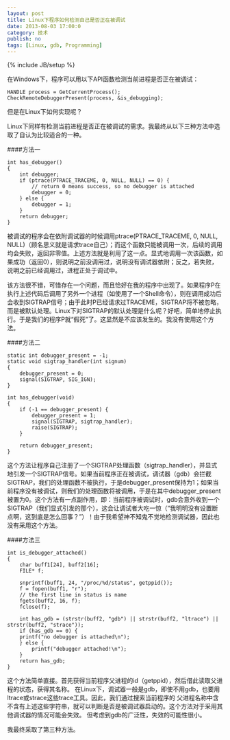 ```yaml
---
layout: post
title: Linux下程序如何检测自己是否正在被调试
date: 2013-08-03 17:00:0
category: 技术
publish: no
tags: [Linux, gdb, Programming]
---
```

{% include JB/setup %}

在Windows下，程序可以用以下API函数检测当前进程是否正在被调试：

    HANDLE process = GetCurrentProcess();
    CheckRemoteDebuggerPresent(process, &is_debugging);

但是在Linux下如何实现呢？

<!--more-->
Linux下同样有检测当前进程是否正在被调试的需求。我最终从以下三种方法中选取了自认为比较适合的一种。

####方法一

    int has_debugger()
    {
        int debugger;
        if (ptrace(PTRACE_TRACEME, 0, NULL, NULL) == 0) {
            // return 0 means success, so no debugger is attached
            debugger = 0;
        } else {
            debugger = 1;
        }
        return debugger;
    }
    
被调试的程序会在依附调试器的时候调用ptrace(PTRACE_TRACEME, 0, NULL, NULL)（顾名思义就是请求trace自己）；而这个函数只能被调用一次，后续的调用均会失败，返回非零值。上述方法就是利用了这一点。显式地调用一次该函数，如果成功（返回0），则说明之前没调用过，说明没有调试器依附；反之，若失败，说明之前已经调用过，进程正处于调试中。

该方法很不错，可惜存在一个问题，而且恰好在我的程序中出现了。如果程序P在执行上述代码后调用了另外一个进程（如使用了一个Shell命令），则在调用成功后会收到SIGTRAP信号；由于此时P已经请求过TRACEME，SIGTRAP将不被忽略，而是被默认处理。Linux下对SIGTRAP的默认处理是什么呢？好吧，简单地停止执行。于是我们的程序P就“假死”了。这显然是不应该发生的。我没有使用这个方法。

####方法二

    static int debugger_present = -1;
    static void sigtrap_handler(int signum)
    {
        debugger_present = 0;
        signal(SIGTRAP, SIG_IGN);
    }
    
    int has_debugger(void)
    {
        if (-1 == debugger_present) {
            debugger_present = 1;
            signal(SIGTRAP, sigtrap_handler);
            raise(SIGTRAP);
        }
        
        return debugger_present;
    }
    
这个方法让程序自己注册了一个SIGTRAP处理函数（sigtrap\_handler），并显式地引发一个SIGTRAP信号。如果当前程序正在被调试，调试器（gdb）会拦截SIGTRAP，我们的处理函数不被执行，于是debugger\_present保持为1；如果当前程序没有被调试，则我们的处理函数将被调用，于是在其中debugger_present被置为0。这个方法有一点副作用，即：当前程序被调试时，gdb会意外收到一个SIGTRAP（我们显式引发的那个），这会让调试者大吃一惊（“我明明没有设置断点啊，这到底是怎么回事？”）！由于我希望神不知鬼不觉地检测调试器，因此也没有采用这个方法。

####方法三

    int is_debugger_attached() 
    {
        char buff1[24], buff2[16];
        FILE* f;

        snprintf(buff1, 24, "/proc/%d/status", getppid());
        f = fopen(buff1, "r");
        // the first line in status is name
        fgets(buff2, 16, f);
        fclose(f);

        int has_gdb = (strstr(buff2, "gdb") || strstr(buff2, "ltrace") || strstr(buff2, "strace"));
        if (has_gdb == 0) {
	    printf("no debugger is attached\n");
        } else {
            printf("debugger attached!\n");
        }
        return has_gdb;
    }
    
这个方法简单直接。首先获得当前程序父进程的id（getppid），然后借此读取父进程的状态，获得其名称。
在Linux下，调试器一般是gdb，即使不用gdb，也要用ltrace或strace这些trace工具。因此，我们通过搜索当前程序的
父进程名称中含不含有上述这些字符串，就可以判断是否是被调试器启动的。这个方法对于采用其他调试器的情况可能会失效。
但考虑到gdb的广泛性，失效的可能性很小。

我最终采取了第三种方法。
